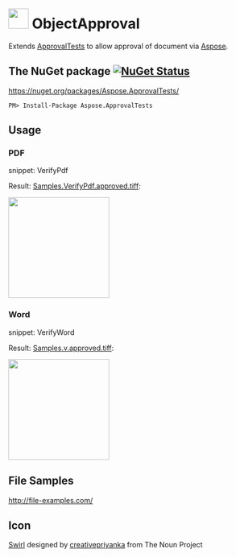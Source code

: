 # <img src="https://raw.github.com/SimonCropp/Aspose.ApprovalTests/master/icon.png" height="40px"> ObjectApproval

Extends [ApprovalTests](https://github.com/approvals/ApprovalTests.Net) to allow approval of document via [Aspose](https://www.aspose.com/).


## The NuGet package [![NuGet Status](http://img.shields.io/nuget/v/Aspose.ApprovalTests.svg?style=flat)](https://www.nuget.org/packages/Aspose.ApprovalTests/)

https://nuget.org/packages/Aspose.ApprovalTests/

    PM> Install-Package Aspose.ApprovalTests


## Usage

### PDF

snippet: VerifyPdf

Result: [Samples.VerifyPdf.approved.tiff](https://raw.github.com/SimonCropp/Aspose.ApprovalTests/master/src/Tests/Samples.VerifyPdf.approved.tiff):

<img src="https://raw.github.com/SimonCropp/Aspose.ApprovalTests/master/src/Tests/Samples.VerifyPdf.approved.tiff" height="200px">


### Word

snippet: VerifyWord

Result: [Samples.v.approved.tiff](https://raw.github.com/SimonCropp/Aspose.ApprovalTests/master/src/Tests/Samples.VerifyWord.approved.tiff):

<img src="https://raw.github.com/SimonCropp/Aspose.ApprovalTests/master/src/Tests/Samples.VerifyWord.approved.tiff" height="200px">


## File Samples

http://file-examples.com/

## Icon

<a href="http://thenounproject.com/term/swirl/1568686/" target="_blank">Swirl</a> designed by <a href="http://thenounproject.com/creativepriyanka" target="_blank">creativepriyanka</a> from The Noun Project